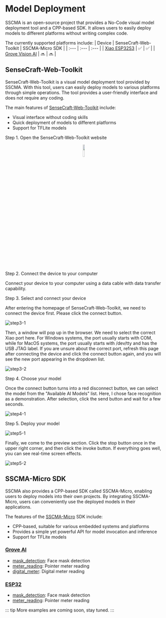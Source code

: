 # Model Deployment

SSCMA is an open-source project that provides a No-Code visual model deployment tool and a CPP-based SDK. It allows users to easily deploy models to different platforms without writing complex code.

The currently supported platforms include:
| Device | SenseCraft-Web-Toolkit | SSCMA-Micro SDK |
| :--- | :--- | :--- |
| [Xiao ESP32S3](https://www.seeedstudio.com/XIAO-ESP32S3-Sense-p-5639.html) | ✅ | ✅ |
| [Grove Vision AI](https://www.seeedstudio.com/Grove-Vision-AI-Module-p-5457.html) | 🔜 | 🔜 |

## SenseCraft-Web-Toolkit

SenseCraft-Web-Toolkit is a visual model deployment tool provided by SSCMA. With this tool, users can easily deploy models to various platforms through simple operations. The tool provides a user-friendly interface and does not require any coding.

The main features of [SenseCraft-Web-Toolkit](https://seeed-studio.github.io/SenseCraft-Web-Toolkit/) include:
- Visual interface without coding skills
- Quick deployment of models to different platforms
- Support for TFLite models

Step 1. Open the SenseCraft-Web-Toolkit website
<div align="center">
  <a href="https://seeed-studio.github.io/SenseCraft-Web-Toolk"><img width="10%" src="/public/images/SSCMA-Hero.png"/></a>
</div>

Step 2. Connect the device to your computer

Connect your device to your computer using a data cable with data transfer capability.

Step 3. Select and connect your device

After entering the homepage of SenseCraft-Web-Toolkit, we need to connect the device first. Please click the connect button.

![step3-1](/static/deploy/step3-1.png)

Then, a window will pop up in the browser. We need to select the correct Xiao port here. For Windows systems, the port usually starts with COM, while for MacOS systems, the port usually starts with /dev/tty and has the USB JTAG label. If you are unsure about the correct port, refresh this page after connecting the device and click the connect button again, and you will see the new port appearing in the dropdown list.

![step3-2](/static/deploy/step3-2.png)

Step 4. Choose your model

Once the connect button turns into a red disconnect button, we can select the model from the "Available AI Models" list. Here, I chose face recognition as a demonstration. After selection, click the send button and wait for a few seconds.

![step4-1](/static/deploy/step4-1.png)

Step 5. Deploy your model

![step5-1](/static/deploy/step5-1.png)

Finally, we come to the preview section. Click the stop button once in the upper right corner, and then click the invoke button. If everything goes well, you can see real-time screen effects.

![step5-2](/static/deploy/step5-2.png)

## SSCMA-Micro SDK

SSCMA also provides a CPP-based SDK called SSCMA-Micro, enabling users to deploy models into their own projects. By integrating SSCMA-Micro, users can conveniently use the deployed models in their applications.

The features of the [SSCMA-Micro](https://github.com/Seeed-Studio/SSCMA-Micro) SDK include:
- CPP-based, suitable for various embedded systems and platforms
- Provides a simple yet powerful API for model invocation and inference
- Support for TFLite models

### [Grove AI](./grove/deploy.md)

- [mask_detection](./grove/mask_detection.md): Face mask detection
- [meter_reading](./grove/meter_reader.md): Pointer meter reading
- [digital_meter](./grove/digital_meter.md): Digital meter reading

### [ESP32](./esp32/deploy.md)

- [mask_detection](./esp32/mask_detection.md): Face mask detection
- [meter_reading](./esp32/meter_reader.md): Pointer meter reading

::: tip
More examples are coming soon, stay tuned.
:::